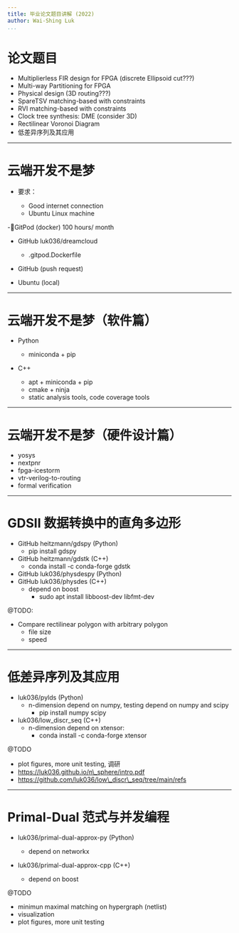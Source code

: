 ```yaml
---
title: 毕业论文题目讲解 (2022)
author: Wai-Shing Luk
...
```


# 论文题目

- Multiplierless FIR design for FPGA (discrete Ellipsoid cut???)
- Multi-way Partitioning for FPGA
- Physical design (3D routing???)
- SpareTSV matching-based with constraints
- RVI matching-based with constraints
- Clock tree synthesis: DME (consider 3D)
- Rectilinear Voronoi Diagram
- 低差异序列及其应用

---

# 云端开发不是梦

- 要求：

  - Good internet connection
  - Ubuntu Linux machine

-🍊GitPod (docker) 100 hours/ month
- GitHub luk036/dreamcloud
  - .gitpod.Dockerfile
- GitHub (push request)

- Ubuntu (local)

---

# 云端开发不是梦（软件篇）

- Python

  - miniconda + pip

- C++
  - apt + miniconda + pip
  - cmake + ninja
  - static analysis tools, code coverage tools

---

# 云端开发不是梦（硬件设计篇）

- yosys
- nextpnr
- fpga-icestorm
- vtr-verilog-to-routing
- formal verification

---

# GDSII 数据转换中的直角多边形

- GitHub heitzmann/gdspy (Python)
  - pip install gdspy
- GitHub heitzmann/gdstk (C++)
  - conda install -c conda-forge gdstk
- GitHub luk036/physdespy (Python)
- GitHub luk036/physdes (C++)
  - depend on boost
    - sudo apt install libboost-dev libfmt-dev

@TODO:

- Compare rectilinear polygon with arbitrary polygon
  - file size
  - speed

---

# 低差异序列及其应用

- luk036/pylds (Python)
  - n-dimension depend on numpy, testing depend on numpy and scipy
    - pip install numpy scipy
- luk036/low_discr_seq (C++)
  - n-dimension depend on xtensor:
    - conda install -c conda-forge xtensor

@TODO

- plot figures, more unit testing, 调研
- https://luk036.github.io/n\_sphere/intro.pdf
- https://github.com/luk036/low\_discr\_seq/tree/main/refs

---

# Primal-Dual 范式与并发编程

- luk036/primal-dual-approx-py (Python)

  - depend on networkx

- luk036/primal-dual-approx-cpp (C++)
  - depend on boost

@TODO

- minimun maximal matching on hypergraph (netlist)
- visualization
- plot figures, more unit testing
